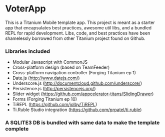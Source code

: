 # VoterApp

This is a Titanium Mobile template app. This project is meant as a starter app that encapsulates best practices, awesome util libs, and a bundled REPL for rapid development. Libs, code, and best practices have been shamelessly borrowed from other Titanium project found on Github.
### Libraries included

* Modular Javascript with CommonJS
* Cross-platform design (based on TeamFeeder)
* Cross-platform navigation controller  (Forging Titanium ep 1)
* Date.js  (http://www.datejs.com/)
* Underscore.js (http://documentcloud.github.com/underscore/)
* Persistence.js (http://persistencejs.org/)
* Slider widget (https://github.com/appcelerator-titans/SlidingDrawer)
* Forms (Forging Titanium ep 10)
* TiREPL (https://github.com/jolby/TiREPL)
* Ti.Ruble Studio integration (https://github.com/prpatel/ti.ruble)

### A SQLITE3 DB is bundled with same data to make the template complete
